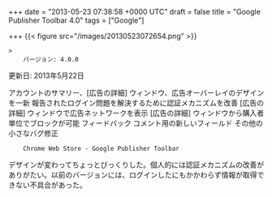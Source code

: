 
+++
date = "2013-05-23 07:38:58 +0000 UTC"
draft = false
title = "Google Publisher Toolbar 4.0"
tags = ["Google"]

+++
{{< figure src="/images/20130523072654.png"  >}}

    >
        バージョン: 4.0.0
更新日: 2013年5月22日


アカウントのサマリー、[広告の詳細] ウィンドウ、広告オーバーレイのデザインを一新
報告されたログイン問題を解決するために認証メカニズムを改善
[広告の詳細] ウィンドウで広告ネットワークを表示
[広告の詳細] ウィンドウから購入者単位でブロックが可能
フィードバック コメント用の新しいフィールド
その他の小さなバグ修正

        Chrome Web Store - Google Publisher Toolbar
    
デザインが変わってちょっとびっくりした。個人的には認証メカニズムの改善がありがたい。以前のバージョンには、ログインしたにもかかわらず情報が取得できない不具合があった。

